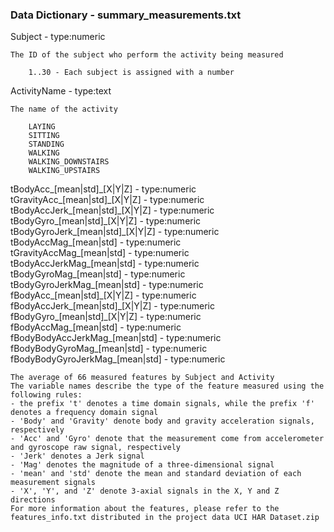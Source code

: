 ### Data Dictionary - summary_measurements.txt


Subject - type:numeric

	The ID of the subject who perform the activity being measured

		1..30 - Each subject is assigned with a number 


ActivityName - type:text

	The name of the activity

		LAYING
		SITTING
		STANDING
		WALKING
		WALKING_DOWNSTAIRS
		WALKING_UPSTAIRS


tBodyAcc\_[mean|std]\_[X|Y|Z] - type:numeric  
tGravityAcc\_[mean|std]\_[X|Y|Z] - type:numeric  
tBodyAccJerk\_[mean|std]\_[X|Y|Z] - type:numeric  
tBodyGyro\_[mean|std]\_[X|Y|Z] - type:numeric  
tBodyGyroJerk\_[mean|std]\_[X|Y|Z] - type:numeric  
tBodyAccMag\_[mean|std] - type:numeric  
tGravityAccMag\_[mean|std] - type:numeric  
tBodyAccJerkMag\_[mean|std] - type:numeric  
tBodyGyroMag\_[mean|std] - type:numeric  
tBodyGyroJerkMag\_[mean|std] - type:numeric  
fBodyAcc\_[mean|std]\_[X|Y|Z] - type:numeric  
fBodyAccJerk\_[mean|std]\_[X|Y|Z] - type:numeric  
fBodyGyro\_[mean|std]\_[X|Y|Z] - type:numeric  
fBodyAccMag\_[mean|std] - type:numeric  
fBodyBodyAccJerkMag\_[mean|std] - type:numeric  
fBodyBodyGyroMag\_[mean|std] - type:numeric  
fBodyBodyGyroJerkMag\_[mean|std] - type:numeric  

	The average of 66 measured features by Subject and Activity
	The variable names describe the type of the feature measured using the following rules:
	- the prefix 't' denotes a time domain signals, while the prefix 'f' denotes a frequency domain signal
	- 'Body' and 'Gravity' denote body and gravity acceleration signals, respectively
	- 'Acc' and 'Gyro' denote that the measurement come from accelerometer and gyroscope raw signal, respectively
	- 'Jerk' denotes a Jerk signal
	- 'Mag' denotes the magnitude of a three-dimensional signal
	- 'mean' and 'std' denote the mean and standard deviation of each measurement signals
	- 'X', 'Y', and 'Z' denote 3-axial signals in the X, Y and Z directions
	For more information about the features, please refer to the features_info.txt distributed in the project data UCI HAR Dataset.zip



